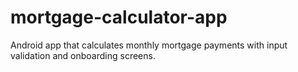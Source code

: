 # mortgage-calculator-app
Android app that calculates monthly mortgage payments with input validation and onboarding screens.
